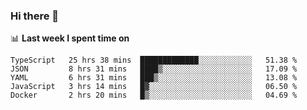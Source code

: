 ### Hi there 👋

<!--
**DBvc/DBvc** is a ✨ _special_ ✨ repository because its `README.md` (this file) appears on your GitHub profile.

Here are some ideas to get you started:

- 🔭 I’m currently working on ...
- 🌱 I’m currently learning ...
- 👯 I’m looking to collaborate on ...
- 🤔 I’m looking for help with ...
- 💬 Ask me about ...
- 📫 How to reach me: ...
- 😄 Pronouns: ...
- ⚡ Fun fact: ...
-->

📊 **Last week I spent time on**
<!--START_SECTION:waka-->
```text
TypeScript   25 hrs 38 mins  █████████████░░░░░░░░░░░░   51.38 % 
JSON         8 hrs 31 mins   ████▒░░░░░░░░░░░░░░░░░░░░   17.09 % 
YAML         6 hrs 31 mins   ███▒░░░░░░░░░░░░░░░░░░░░░   13.08 % 
JavaScript   3 hrs 14 mins   █▓░░░░░░░░░░░░░░░░░░░░░░░   06.50 % 
Docker       2 hrs 20 mins   █▒░░░░░░░░░░░░░░░░░░░░░░░   04.69 % 
```
<!--END_SECTION:waka-->
